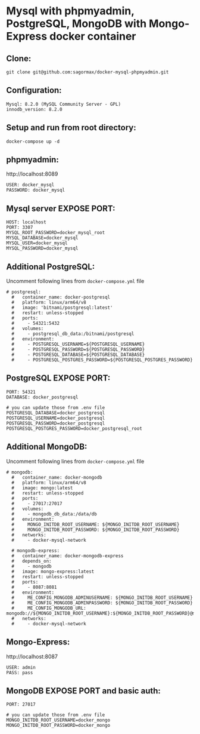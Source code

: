 # Mysql with phpmyadmin, PostgreSQL, MongoDB with Mongo-Express docker container

## Clone:
```
git clone git@github.com:sagormax/docker-mysql-phpmyadmin.git
```

## Configuration:
```
Mysql: 8.2.0 (MySQL Community Server - GPL)
innodb_version: 8.2.0
```

## Setup and run from root directory:
```
docker-compose up -d
```

## phpmyadmin:
http://localhost:8089
```
USER: docker_mysql
PASSWORD: docker_mysql
```

## Mysql server EXPOSE PORT:
```
HOST: localhost
PORT: 3307
MYSQL_ROOT_PASSWORD=docker_mysql_root
MYSQL_DATABASE=docker_mysql
MYSQL_USER=docker_mysql
MYSQL_PASSWORD=docker_mysql
```

## Additional PostgreSQL:
Uncomment following lines from `docker-compose.yml` file
```
# postgresql:
  #   container_name: docker-postgresql
  #   platform: linux/arm64/v8
  #   image: 'bitnami/postgresql:latest'
  #   restart: unless-stopped
  #   ports:
  #     - 54321:5432
  #   volumes:
  #     - postgresql_db_data:/bitnami/postgresql
  #   environment:
  #     - POSTGRESQL_USERNAME=${POSTGRESQL_USERNAME}
  #     - POSTGRESQL_PASSWORD=${POSTGRESQL_PASSWORD}
  #     - POSTGRESQL_DATABASE=${POSTGRESQL_DATABASE}
  #     - POSTGRESQL_POSTGRES_PASSWORD=${POSTGRESQL_POSTGRES_PASSWORD}
```
## PostgreSQL EXPOSE PORT:
```
PORT: 54321
DATABASE: docker_postgresql

# you can update those from .env file
POSTGRESQL_DATABASE=docker_postgresql
POSTGRESQL_USERNAME=docker_postgresql
POSTGRESQL_PASSWORD=docker_postgresql
POSTGRESQL_POSTGRES_PASSWORD=docker_postgresql_root
```


## Additional MongoDB:
Uncomment following lines from `docker-compose.yml` file
```
# mongodb:
  #   container_name: docker-mongodb
  #   platform: linux/arm64/v8
  #   image: mongo:latest
  #   restart: unless-stopped
  #   ports:
  #     - 27017:27017
  #   volumes:
  #     - mongodb_db_data:/data/db
  #   environment:
  #     MONGO_INITDB_ROOT_USERNAME: ${MONGO_INITDB_ROOT_USERNAME}
  #     MONGO_INITDB_ROOT_PASSWORD: ${MONGO_INITDB_ROOT_PASSWORD}
  #   networks:
  #     - docker-mysql-network

  # mongodb-express:
  #   container_name: docker-mongodb-express
  #   depends_on:
  #     - mongodb
  #   image: mongo-express:latest
  #   restart: unless-stopped
  #   ports:
  #     - 8087:8081
  #   environment:
  #     ME_CONFIG_MONGODB_ADMINUSERNAME: ${MONGO_INITDB_ROOT_USERNAME}
  #     ME_CONFIG_MONGODB_ADMINPASSWORD: ${MONGO_INITDB_ROOT_PASSWORD}
  #     ME_CONFIG_MONGODB_URL: mongodb://${MONGO_INITDB_ROOT_USERNAME}:${MONGO_INITDB_ROOT_PASSWORD}@mongodb:27017/
  #   networks:
  #     - docker-mysql-network
```

## Mongo-Express:
http://localhost:8087
```
USER: admin
PASS: pass
```

## MongoDB EXPOSE PORT and basic auth:
```
PORT: 27017

# you can update those from .env file
MONGO_INITDB_ROOT_USERNAME=docker_mongo
MONGO_INITDB_ROOT_PASSWORD=docker_mongo
```
